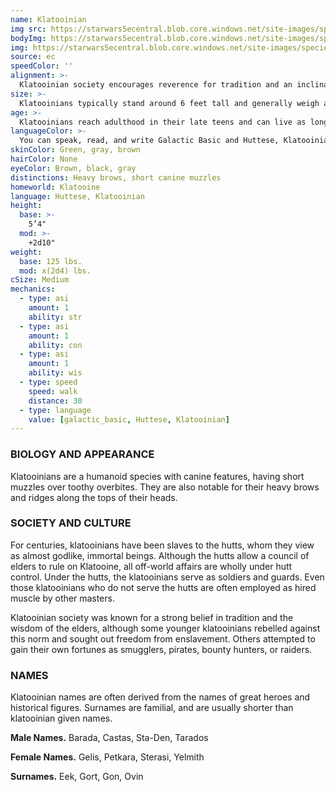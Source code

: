 ```yaml
---
name: Klatooinian
img src: https://starwars5ecentral.blob.core.windows.net/site-images/species/species_klatooinian.png
bodyImg: https://starwars5ecentral.blob.core.windows.net/site-images/species/species_klatooinian.png
img: https://starwars5ecentral.blob.core.windows.net/site-images/species/species_klatooinian.png
source: ec
speedColor: ''
alignment: >-
  Klatooinian society encourages reverence for tradition and an inclination towards violence, causing them to tend toward lawful dark side, though there are exceptions.
size: >-
  Klatooinians typically stand around 6 feet tall and generally weigh about 170 lbs. Regardless of your position in that range, your size is Medium.
age: >-
  Klatooinians reach adulthood in their late teens and can live as long as 90 standard years.
languageColor: >-
  You can speak, read, and write Galactic Basic and Huttese, Klatooinian. 
skinColor: Green, gray, brown
hairColor: None
eyeColor: Brown, black, gray
distinctions: Heavy brows, short canine muzzles
homeworld: Klatooine
language: Huttese, Klatooinian
height:
  base: >-
    5’4"
  mod: >-
    +2d10"
weight:
  base: 125 lbs.
  mod: x(2d4) lbs.
cSize: Medium
mechanics:
  - type: asi
    amount: 1
    ability: str
  - type: asi
    amount: 1
    ability: con
  - type: asi
    amount: 1
    ability: wis
  - type: speed
    speed: walk
    distance: 30
  - type: language
    value: [galactic_basic, Huttese, Klatooinian]
---
```

### BIOLOGY AND APPEARANCE
Klatooinians are a humanoid species with canine features, having short muzzles over toothy overbites. They are also notable for their heavy brows and ridges along the tops of their heads.

### SOCIETY AND CULTURE
For centuries, klatooinians have been slaves to the hutts, whom they view as almost godlike, immortal beings. Although the hutts allow a council of elders to rule on Klatooine, all off-world affairs are wholly under hutt control. Under the hutts, the klatooinians serve as soldiers and guards. Even those klatooinians who do not serve the hutts are often employed as hired muscle by other masters.

Klatooinian society was known for a strong belief in tradition and the wisdom of the elders, although some younger klatooinians rebelled against this norm and sought out freedom from enslavement. Others attempted to gain their own fortunes as smugglers, pirates, bounty hunters, or raiders.

### NAMES
Klatooinian names are often derived from the names of great heroes and historical figures. Surnames are familial, and are usually shorter than klatooinian given names.

__Male Names.__ Barada, Castas, Sta-Den, Tarados

__Female Names.__ Gelis, Petkara, Sterasi, Yelmith

__Surnames.__ Eek, Gort, Gon, Ovin



    